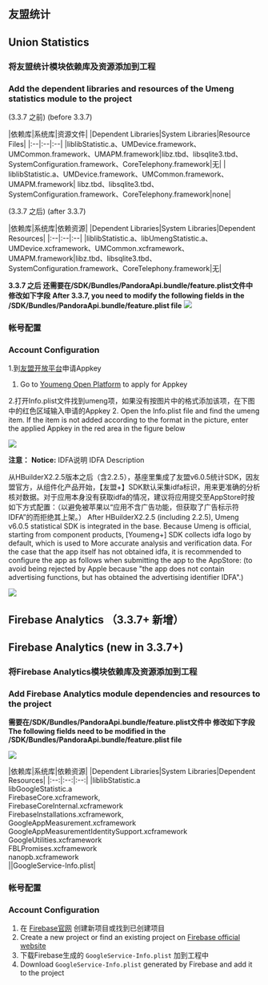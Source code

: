 ## 友盟统计
## Union Statistics
### 将友盟统计模块依赖库及资源添加到工程
### Add the dependent libraries and resources of the Umeng statistics module to the project

(3.3.7 之前)
(before 3.3.7)

|依赖库|系统库|资源文件|
|Dependent Libraries|System Libraries|Resource Files|
|:--|:--|:--|
|liblibStatistic.a、UMDevice.framework、UMCommon.framework、UMAPM.framework|libz.tbd、libsqlite3.tbd、SystemConfiguration.framework、CoreTelephony.framework|无|
| liblibStatistic.a、UMDevice.framework、UMCommon.framework、UMAPM.framework| libz.tbd、libsqlite3.tbd、SystemConfiguration.framework、CoreTelephony.framework|none|

(3.3.7 之后)
(after 3.3.7)

|依赖库|系统库|依赖资源|
|Dependent Libraries|System Libraries|Dependent Resources|
|:--|:--|:--|
|liblibStatistic.a、libUmengStatistic.a、UMDevice.xcframework、UMCommon.xcframework、UMAPM.framework|libz.tbd、libsqlite3.tbd、SystemConfiguration.framework、CoreTelephony.framework|无|


**3.3.7 之后 还需要在/SDK/Bundles/PandoraApi.bundle/feature.plist文件中 修改如下字段**
**After 3.3.7, you need to modify the following fields in the /SDK/Bundles/PandoraApi.bundle/feature.plist file**
![](https://native-res.dcloud.net.cn/images/uniapp/statistic/feature_umeng.png)

### 帐号配置
### Account Configuration
1.到[友盟开放平台](http://www.umeng.com/analytics)申请Appkey
1. Go to [Youmeng Open Platform](http://www.umeng.com/analytics) to apply for Appkey

2.打开Info.plist文件找到umeng项，如果没有按图片中的格式添加该项，在下图中的红色区域输入申请的Appkey
2. Open the Info.plist file and find the umeng item. If the item is not added according to the format in the picture, enter the applied Appkey in the red area in the figure below

![](https://img.cdn.aliyun.dcloud.net.cn/nativedocs/5SDKiOS/statistic/2117.png)

**注意：**
**Notice:**
 IDFA说明
 IDFA Description

从HBuilderX2.2.5版本之后（含2.2.5），基座里集成了友盟v6.0.5统计SDK，因友盟官方，从组件化产品开始，【友盟+】SDK默认采集idfa标识，用来更准确的分析核对数据。对于应用本身没有获取idfa的情况，建议将应用提交至AppStore时按如下方式配置：（以避免被苹果以“应用不含广告功能，但获取了广告标示符IDFA”的而拒绝其上架。）
After HBuilderX2.2.5 (including 2.2.5), Umeng v6.0.5 statistical SDK is integrated in the base. Because Umeng is official, starting from component products, [Youmeng+] SDK collects idfa logo by default, which is used to More accurate analysis and verification data. For the case that the app itself has not obtained idfa, it is recommended to configure the app as follows when submitting the app to the AppStore: (to avoid being rejected by Apple because "the app does not contain advertising functions, but has obtained the advertising identifier IDFA".)

![](https://img.cdn.aliyun.dcloud.net.cn/nativedocs/5SDKiOS/statistic/40552.png)



## Firebase Analytics （3.3.7+ 新增）
## Firebase Analytics (new in 3.3.7+)
### 将Firebase Analytics模块依赖库及资源添加到工程
### Add Firebase Analytics module dependencies and resources to the project


**需要在/SDK/Bundles/PandoraApi.bundle/feature.plist文件中 修改如下字段**
**The following fields need to be modified in the /SDK/Bundles/PandoraApi.bundle/feature.plist file**

![](https://native-res.dcloud.net.cn/images/uniapp/statistic/feature_google.png)


|依赖库|系统库|依赖资源|
|Dependent Libraries|System Libraries|Dependent Resources|
|:--:|:--:|:--:|
|liblibStatistic.a<br>libGoogleStatistic.a<br>FirebaseCore.xcframework,<br>FirebaseCoreInternal.xcframework<br>FirebaseInstallations.xcframework,<br>GoogleAppMeasurement.xcframework<br>GoogleAppMeasurementIdentitySupport.xcframework<br>GoogleUtilities.xcframework<br>FBLPromises.xcframework<br>nanopb.xcframework<br>||GoogleService-Info.plist|



### 帐号配置
### Account Configuration
1. 在 [Firebase官网](https://firebase.google.com/) 创建新项目或找到已创建项目
1. Create a new project or find an existing project on [Firebase official website](https://firebase.google.com/)
2. 下载Firebase生成的 `GoogleService-Info.plist` 加到工程中
2. Download `GoogleService-Info.plist` generated by Firebase and add it to the project

